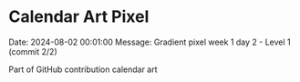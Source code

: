 # Calendar Art Pixel

Date: 2024-08-02 00:01:00
Message: Gradient pixel week 1 day 2 - Level 1 (commit 2/2)

Part of GitHub contribution calendar art
